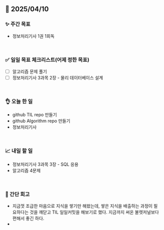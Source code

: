 ## 📅 2025/04/10


### ✨ 주간 목표

- 정보처리기사 1권 1회독

<br/>

### ✅ 일일 목표 체크리스트(어제 정한 목표)

- [ ] 알고리즘 문제 풀기
- [ ] 정보처리기사 3과목 2장 - 물리 데이터베이스 설계

<br/>

### 👌 오늘 한 일

- github TIL repo 만들기
- github Algorithm repo 만들기
- 정보처리기사

<br/>

### 📈 내일 할 일

- 정보처리기사 3과목 3장 - SQL 응용
- 알고리즘 4문제
  
<br/>

### 💭 간단 회고

- 지금껏 조급한 마음으로 지식을 쌓기만 해왔는데, 쌓은 지식을 배출하는 과정이 필요하다는 것을 깨닫고 TIL 일일커밋을 해보기로 했다. 지금까지 써온 불렛저널보다 편해서 좋긴 하다.
- 
